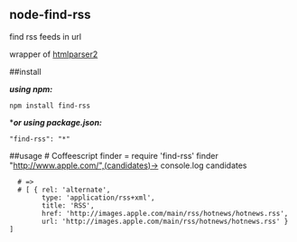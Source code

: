node-find-rss
---

find rss feeds in url

wrapper of [htmlparser2](https://github.com/fb55/htmlparser2)

##install

***using npm:***

    npm install find-rss

****or using package.json:***

    "find-rss": "*"

##usage
    # Coffeescript
    finder = require 'find-rss'
    finder "http://www.apple.com/",(candidates)->
      console.log candidates

      # =>
      # [ { rel: 'alternate',
            type: 'application/rss+xml',
            title: 'RSS',
            href: 'http://images.apple.com/main/rss/hotnews/hotnews.rss',
            url: 'http://images.apple.com/main/rss/hotnews/hotnews.rss' } ]
